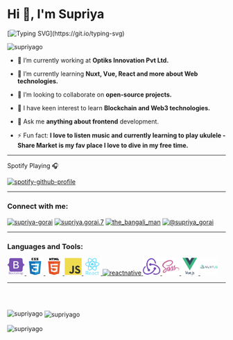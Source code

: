 <h1 align="left">Hi 👋, I'm Supriya</h1>
<!-- <h3 align="center">A passionate Frontend Developer & Blockchain enthusiast from India</h3> -->

[![Typing SVG](https://readme-typing-svg.herokuapp.com?font=roboto&color=FFF&width=700&lines=Frontend+Developer+%26+Blockchain+enthusiast+from+India.)](https://git.io/typing-svg)



<p align="left"> <img src="https://komarev.com/ghpvc/?username=supriyago&label=Profile%20views&color=0e75b6&style=flat" alt="supriyago" /> </p>





- 🔭 I’m currently working at **Optiks Innovation Pvt Ltd.**

- 🌱 I’m currently learning **Nuxt, Vue, React and more about Web technologies.**

- 👯 I’m looking to collaborate on **open-source projects.**

- 🤝 I have keen interest to learn **Blockchain and Web3 technologies.**

- 💬 Ask me **anything about frontend** development.

- ⚡ Fun fact: **I love to listen music and currently learning to play ukulele - Share Market is my fav place I love to dive in my free time.**

---

Spotify Playing 🎧

[![spotify-github-profile](https://spotify-github-profile.vercel.app/api/view?uid=4r7g0rxfyb25r4lufve37ydbc&cover_image=true&theme=novatorem)](https://spotify-github-profile.vercel.app/api/view?uid=4r7g0rxfyb25r4lufve37ydbc&redirect=true)


---

<h3 align="left">Connect with me:</h3>
<p align="left">
<a href="https://linkedin.com/in/supriya-gorai" target="blank"><img align="center" src="https://raw.githubusercontent.com/rahuldkjain/github-profile-readme-generator/master/src/images/icons/Social/linked-in-alt.svg" alt="supriya-gorai" height="30" width="40" /></a>
<a href="https://fb.com/supriya.gorai.7" target="blank"><img align="center" src="https://raw.githubusercontent.com/rahuldkjain/github-profile-readme-generator/master/src/images/icons/Social/facebook.svg" alt="supriya.gorai.7" height="30" width="40" /></a>
<a href="https://instagram.com/the_bangali_man" target="blank"><img align="center" src="https://raw.githubusercontent.com/rahuldkjain/github-profile-readme-generator/master/src/images/icons/Social/instagram.svg" alt="the_bangali_man" height="30" width="40" /></a>
  <a href="https://twitter.com/supriya_gorai" target="blank"><img align="center" src="https://raw.githubusercontent.com/rahuldkjain/github-profile-readme-generator/master/src/images/icons/Social/twitter.svg" alt="@supriya_gorai" height="30" width="40" /></a>
</p>

---

<h3 align="left">Languages and Tools:</h3>
<p align="left"> 
<!--  Bootstrap  -->
  <a href="https://getbootstrap.com" target="_blank"> <img src="https://raw.githubusercontent.com/devicons/devicon/master/icons/bootstrap/bootstrap-plain-wordmark.svg" alt="bootstrap" width="40" height="40"/> </a> 
<!--  CSS#  -->
  <a href="https://www.w3schools.com/css/" target="_blank"> <img src="https://raw.githubusercontent.com/devicons/devicon/master/icons/css3/css3-original-wordmark.svg" alt="css3" width="40" height="40"/> </a> 
<!--  HTML5  -->
  <a href="https://www.w3.org/html/" target="_blank"> <img src="https://raw.githubusercontent.com/devicons/devicon/master/icons/html5/html5-original-wordmark.svg" alt="html5" width="40" height="40"/> </a> 
<!--   Java -->
<!--   <a href="https://www.java.com" target="_blank"> <img src="https://raw.githubusercontent.com/devicons/devicon/master/icons/java/java-original.svg" alt="java" width="40" height="40"/> </a>  -->
<!--  Java Script  -->
  <a href="https://developer.mozilla.org/en-US/docs/Web/JavaScript" target="_blank"> <img src="https://raw.githubusercontent.com/devicons/devicon/master/icons/javascript/javascript-original.svg" alt="javascript" width="40" height="40"/> </a> 
<!--  MySql  -->
<!--   <a href="https://www.mysql.com/" target="_blank"> <img src="https://raw.githubusercontent.com/devicons/devicon/master/icons/mysql/mysql-original-wordmark.svg" alt="mysql" width="40" height="40"/> </a>  -->
<!--  Python  -->
<!--   <a href="https://www.python.org" target="_blank"> <img src="https://raw.githubusercontent.com/devicons/devicon/master/icons/python/python-original.svg" alt="python" width="40" height="40"/> </a>  -->
<!--  React  -->
  <a href="https://reactjs.org/" target="_blank"> <img src="https://raw.githubusercontent.com/devicons/devicon/master/icons/react/react-original-wordmark.svg" alt="react" width="40" height="40"/> </a> 
<!--  React Native  -->
  <a href="https://reactnative.dev/" target="_blank"> <img src="https://reactnative.dev/img/header_logo.svg" alt="reactnative" width="40" height="40"/> </a> 
<!--  Redux  -->
  <a href="https://redux.js.org" target="_blank"> <img src="https://raw.githubusercontent.com/devicons/devicon/master/icons/redux/redux-original.svg" alt="redux" width="40" height="40"/> </a> 
<!-- R   -->
<!--   <a href="https://www.rust-lang.org" target="_blank"> <img src="https://raw.githubusercontent.com/devicons/devicon/master/icons/rust/rust-plain.svg" alt="rust" width="40" height="40"/> </a>  -->
<!--  Sass  -->
  <a href="https://sass-lang.com" target="_blank"> <img src="https://raw.githubusercontent.com/devicons/devicon/master/icons/sass/sass-original.svg" alt="sass" width="40" height="40"/> </a> 
<!--  Type Script  -->
<!--   <a href="https://www.typescriptlang.org/" target="_blank"> <img src="https://raw.githubusercontent.com/devicons/devicon/master/icons/typescript/typescript-original.svg" alt="typescript" width="40" height="40"/> </a> -->
<!--  Vue  -->
  <a href="https://vuejs.org/" target="_blank"> <img src="https://raw.githubusercontent.com/devicons/devicon/master/icons/vuejs/vuejs-original-wordmark.svg" alt="vuejs" width="40" height="40"/> </a>
<!--  Nuxt  -->
<a href="https://nuxtjs.org/" target="_blank"> <img src="https://raw.githubusercontent.com/devicons/devicon/master/icons/nuxtjs/nuxtjs-original-wordmark.svg" alt="nuxtjs" width="40" height="40"/> </a> </p>

---

<br><br>

<p><img align="left" src="https://github-readme-stats.vercel.app/api/top-langs?username=supriyago&show_icons=true&locale=en&layout=compact" alt="supriyago" /></p>

<p>&nbsp;<img align="center" src="https://github-readme-stats.vercel.app/api?username=supriyago&show_icons=true&locale=en" alt="supriyago" /></p>

<p><img align="center" src="https://github-readme-streak-stats.herokuapp.com/?user=supriyago&" alt="supriyago" /></p>
